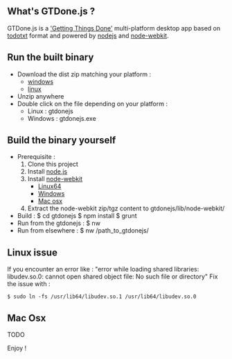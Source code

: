 ## What's GTDone.js ?

GTDone.js is a ['Getting Things Done'](http://en.wikipedia.org/wiki/Getting_Things_Done) multi-platform desktop app based on [todotxt](http://todotxt.com/) format and powered by [nodejs](http://nodejs.org/) and [node-webkit](https://github.com/rogerwang/node-webkit).

## Run the built binary

- Download the dist zip matching your platform :
    - [windows](http://gtdonejs.s3.amazonaws.com/gtdonejs-win.0.0.1.zip)
    - [linux](http://gtdonejs.s3.amazonaws.com/gtdonejs-linux.0.0.1.zip)
- Unzip anywhere
- Double click on the file depending on your platform :
    - Linux : gtdonejs
    - Windows : gtdonejs.exe

## Build the binary yourself

- Prerequisite :
    1. Clone this project
    2. Install [node.js](http://nodejs.org/)
    3. Install [node-webkit](http://github.com/rogerwang/node-webkit)
        - [Linux64](https://s3.amazonaws.com/node-webkit/v0.6.3/node-webkit-v0.6.3-linux-x64.tar.gz)
        - [Windows](https://s3.amazonaws.com/node-webkit/v0.6.3/node-webkit-v0.6.3-win-ia32.zip)
        - [Mac osx](https://s3.amazonaws.com/node-webkit/v0.6.3/node-webkit-v0.6.3-osx-ia32.zip)
    4. Extract the node-webkit zip/tgz content to gtdonejs/lib/node-webkit/
- Build :
    $ cd gtdonejs
    $ npm install
    $ grunt
- Run from the gtdonejs :
    $ nw
- Run from elsewhere :
    $ nw /path_to_gtdonejs/

## Linux issue

If you encounter an error like : "error while loading shared libraries: libudev.so.0: cannot open shared object file: No such file or directory"
Fix the issue with :

    $ sudo ln -fs /usr/lib64/libudev.so.1 /usr/lib64/libudev.so.0

## Mac Osx

TODO


Enjoy !
